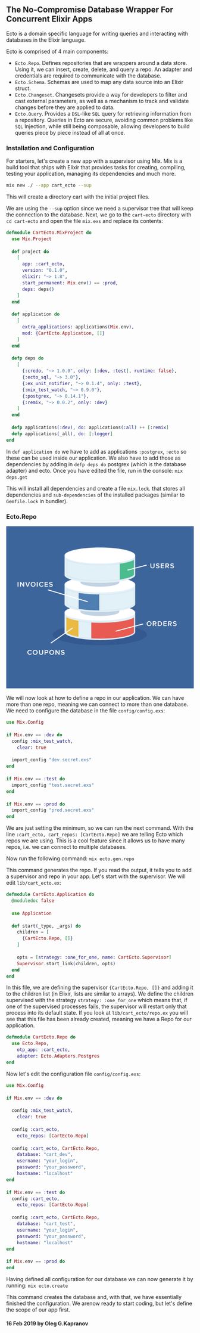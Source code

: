 ## The No-Compromise Database Wrapper For Concurrent Elixir Apps

Ecto is a domain specific language for writing queries and interacting
with databases in the Elixir language.

Ecto is comprised of 4 main components:

* `Ecto.Repo`. Defines repositories that are wrappers around a data
  store. Using it, we can insert, create, delete, and query a repo. An
  adapter and credentials are required to communicate with the database.
* `Ecto.Schema`. Schemas are used to map any data source into an Elixir
  struct.
* `Ecto.Changeset`. Changesets provide a way for developers to filter
  and cast external parameters, as well as a mechanism to track and
  validate changes before they are applied to data.
* `Ecto.Query`. Provides a `DSL`-like `SQL` query for retrieving
  information from a repository. Queries in Ecto are secure, avoiding
  common problems like `SQL` Injection, while still being composable,
  allowing developers to build queries piece by piece instead of all at
  once.

### Installation and Configuration

For starters, let's create a new app with a supervisor using Mix. Mix is
a build tool that ships with Elixir that provides tasks for creating,
compiling, testing your application, managing its dependencies and much
more.

```bash
mix new ./ --app cart_ecto --sup
```

This will create a directory cart with the initial project files.

We are using the `--sup` option since we need a supervisor tree that
will keep the connection to the database. Next, we go to the `cart-ecto`
directory with `cd cart-ecto` and open the file `mix.exs` and replace
its contents:

```elixir
defmodule CartEcto.MixProject do
  use Mix.Project

  def project do
    [
      app: :cart_ecto,
      version: "0.1.0",
      elixir: "~> 1.8",
      start_permanent: Mix.env() == :prod,
      deps: deps()
    ]
  end

  def application do
    [
      extra_applications: applications(Mix.env),
      mod: {CartEcto.Application, []}
    ]
  end

  defp deps do
    [
      {:credo, "~> 1.0.0", only: [:dev, :test], runtime: false},
      {:ecto_sql, "~> 3.0"},
      {:ex_unit_notifier, "~> 0.1.4", only: :test},
      {:mix_test_watch, "~> 0.9.0"},
      {:postgrex, "~> 0.14.1"},
      {:remix, "~> 0.0.2", only: :dev}
    ]
  end

  defp applications(:dev), do: applications(:all) ++ [:remix]
  defp applications(_all), do: [:logger]
end
```

In `def application do` we have to add as applications `:postgrex`,
`:ecto` so these can be used inside our application. We also have to
add those as dependencies by adding in `defp deps do` postgrex (which
is the database adapter) and ecto. Once you have edited the file, run
in the console: `mix deps.get`

This will install all dependencies and create a file `mix.lock`. that
stores all dependencies and `sub-dependencies` of the installed packages
(similar to `Gemfile.lock` in bundler).

### Ecto.Repo

![schema](/models.png "schema model")

We will now look at how to define a repo in our application. We can have
more than one repo, meaning we can connect to more than one database. We
need to configure the database in the file `config/config.exs`:

```elixir
use Mix.Config

if Mix.env == :dev do
  config :mix_test_watch,
    clear: true

  import_config "dev.secret.exs"
end

if Mix.env == :test do
  import_config "test.secret.exs"
end

if Mix.env == :prod do
  import_config "prod.secret.exs"
end
```

We are just setting the minimum, so we can run the next command. With
the line `:cart_ecto, cart_repos: [CartEcto.Repo]` we are telling Ecto
which repos we are using. This is a cool feature since it allows us to
have many repos, i.e. we can connect to multiple databases.

Now run the following command: `mix ecto.gen.repo`

This command generates the repo. If you read the output, it tells you
to add a supervisor and repo in your app. Let's start with the
supervisor. We will edit `lib/cart_ecto.ex`:

```elixir
defmodule CartEcto.Application do
  @moduledoc false

  use Application

  def start(_type, _args) do
    children = [
      {CartEcto.Repo, []}
    ]

    opts = [strategy: :one_for_one, name: CartEcto.Supervisor]
    Supervisor.start_link(children, opts)
  end
end
```
In this file, we are defining the supervisor `{CartEcto.Repo, []}`
and adding it to the children list (in Elixir,  lists are similar
to arrays). We define the children supervised with the strategy
`strategy: :one_for_one` which means that, if one of the supervised
processes fails, the supervisor will restart only that process into
its default state. If you look at `lib/cart_ecto/repo.ex` you will
see that this file has been already created, meaning we have a Repo
for our application.

```elixir
defmodule CartEcto.Repo do
  use Ecto.Repo,
    otp_app: :cart_ecto,
    adapter: Ecto.Adapters.Postgres
end
```
Now let's edit the configuration file `config/config.exs`:

```elixir
use Mix.Config

if Mix.env == :dev do

  config :mix_test_watch,
    clear: true

  config :cart_ecto,
    ecto_repos: [CartEcto.Repo]

  config :cart_ecto, CartEcto.Repo,
    database: "cart_dev",
    username: "your_login",
    password: "your_password",
    hostname: "localhost"
end

if Mix.env == :test do
  config :cart_ecto,
    ecto_repos: [CartEcto.Repo]

  config :cart_ecto, CartEcto.Repo,
    database: "cart_test",
    username: "your_login",
    password: "your_password",
    hostname: "localhost"
end

if Mix.env == :prod do
end
```

Having defined all configuration for our database we can now generate
it by running: `mix ecto.create`

This command creates the database and, with that, we have essentially
finished the configuration. We arenow ready to start coding, but let's
define the scope of our app first.

#### 16 Feb 2019 by Oleg G.Kapranov

[1]: https://www.toptal.com/elixir/meet-ecto-database-wrapper-for-elixir
[2]: https://github.com/boriscy/cart
